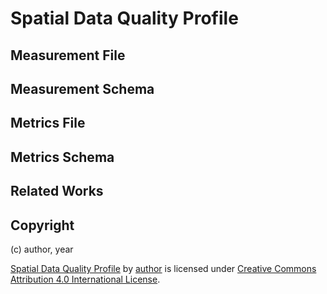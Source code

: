 # Spatial Data Quality Profile

## Measurement File

## Measurement Schema

## Metrics File

## Metrics Schema

## Related Works

## Copyright

(c) author, year

[Spatial Data Quality Profile](https://github.com/Stephen-Gates/data-quality-measures/quality-profile/spatial/quality-profile.md) by [author](link) is licensed under [Creative Commons Attribution 4.0 International License](https://creativecommons.org/licenses/by/4.0/).

[dp]: http://frictionlessdata.io/specs/data-package/
[tdp]: https://frictionlessdata.io/specs/tabular-data-package/
[dr]: http://frictionlessdata.io/specs/data-resource/
[rs]: https://frictionlessdata.io/specs/data-resource/#resource-schemas
[tdr]: http://frictionlessdata.io/specs/data-resource/
[ts]: https://frictionlessdata.io/specs/table-schema/
[csvd]: https://frictionlessdata.io/specs/csv-dialect/
